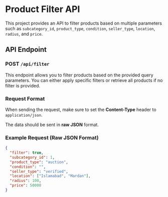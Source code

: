 # Product Filter API

This project provides an API to filter products based on multiple parameters such as `subcategory_id`, `product_type`, `condition`, `seller_type`, `location`, `radius`, and `price`.

## API Endpoint

### POST `/api/filter`

This endpoint allows you to filter products based on the provided query parameters. You can either apply specific filters or retrieve all products if no filter is provided.

### Request Format

When sending the request, make sure to set the **Content-Type** header to `application/json`.

The data should be sent in **raw JSON** format.

### Example Request (Raw JSON Format)

```json
{
  "filter": true,
  "subcategory_id": 1,
  "product_type": "auction",
  "condition": "",
  "seller_type": "verified",
  "location": ["Islamabad", "Mardan"],
  "radius": 100,
  "price": 50000
}
